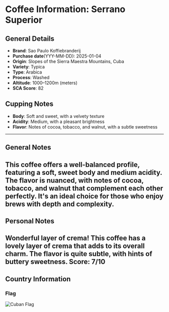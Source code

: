 # Coffee Information: Serrano Superior
## General Details
* **Brand**: Sao Paulo Koffiebranderij  
* **Purchase date**(YYY-MM-DD): 2025-01-04 
* **Origin**: Slopes of the Sierra Maestra Mountains, Cuba
* **Variety**: Typica
* **Type**: Arabica
* **Process**: Washed
* **Altitude**: 1000–1200m (meters) 
* **SCA Score**: 82
## Cupping Notes
* **Body**: Soft and sweet, with a velvety texture
* **Acidity**: Medium, with a pleasant brightness
* **Flavor**: Notes of cocoa, tobacco, and walnut, with a subtle sweetness
---
## General Notes
This coffee offers a well-balanced profile, featuring a soft, sweet body and medium acidity. The flavor is nuanced, with notes of cocoa, tobacco, and walnut that complement each other perfectly. It's an ideal choice for those who enjoy brews with depth and complexity.
---
## Personal Notes
Wonderful layer of crema! This coffee has a lovely layer of crema that adds to its overall charm. The flavor is quite subtle, with hints of buttery sweetness. Score: 7/10
---
## Country Information
### Flag
![Cuban Flag](https://upload.wikimedia.org/wikipedia/commons/b/bd/Flag_of_Cuba.svg)